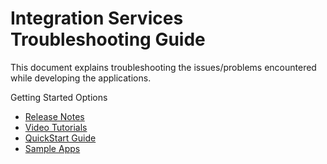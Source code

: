                       


Integration Services Troubleshooting Guide
==========================================

This document explains troubleshooting the issues/problems encountered while developing the applications.

Getting Started Options

*   [Release Notes](../../../Foundry/voltmx_foundry_release_notes/Content/VoltMX_Foundry_Release_Notes.md)
*   [Video Tutorials](../../../tutorials/appFactory.md)
*   [QuickStart Guide](../../../Foundry/voltmx_foundry_crm_quick_start_guide/Content/homepage.md)
*   [Sample Apps](https://github.com/HCL-TECH-SOFTWARE/volt-mx-samples)


